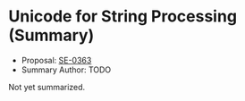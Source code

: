 # Unicode for String Processing (Summary)

* Proposal: [SE-0363](https://github.com/apple/swift-evolution/blob/main/proposals/0363-unicode-for-string-processing.md)
* Summary Author: TODO

Not yet summarized.
